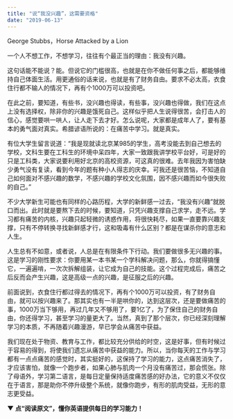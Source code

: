 ```yaml
---
title: "说“我没兴趣”，这需要资格"
date: "2019-06-13"
---
```


  

 George Stubbs，Horse Attacked by a Lion

  

一个人不想工作，不想学习，往往有个最正当的理由：我没有兴趣。

这句话能不能说？能。但说它的门槛很高，也就是在你不做任何事之后，都能够维持自己体面生活。用更通俗的话来说，也就是有了财务自由。要求不必太高，衣食住行都不输人的情况下，再有个1000万可以投资吧。

在此之前，要知道，有些书，没兴趣也得读，有些事，没兴趣也得做，我们在这点上没有选择权，除非你的兴趣是饿死自己。这样似乎把人生说得很苦，会打击人的信心，感觉要哄一哄人，让人走下去才好。怎么说呢，大家都是成年人了，要有基本的勇气面对真实。希腊谚语所说的：在痛苦中学习。就是真实。

有位大学生留言说道：“我是现就读北京某985的学生，高考没能去到自己想去的学校，文科生要在工科生的环境中呆四年，大家一致跟我讲学校平台好，可是好的只是工科类，大家说要利用好北京的高校资源，可这真的很难。去年我因为害怕缺少勇气没有复读，看到今年的题有种小人得志的庆幸。可我还是很苦恼，不知道自己如何面对不感兴趣的数学，不感兴趣的学校文化氛围，因不感兴趣而如今很失败的自己。”

不少大学新生可能也有同样的心路历程，大学的新鲜感一过去，“我没有兴趣”就脱口而出。此时就是要熬下去的时候，要知道，只凭兴趣支撑自己求学，走不远。学习都有痛苦的内核，兴趣只起轻微的诱惑作用，将很快耗尽，如果一直要靠兴趣支撑，只有不停转换寻找新鲜感才行，这和吸毒有什么区别？都是在谋杀你的意志和人生。

人生总有不如意，或者说，人总是在有限条件下行动。我们要做很多无兴趣的事。这是学习的刚性要求：你要用某一本书某一个学科解决问题，那么，你就得搞懂它，一遍遍啃，一次次拆解组装，让它成为自己的技能。这个过程完成后，痛苦之后反而会产生兴趣，这是高级一点的兴趣，是征服之后的兴趣。

前面说到，衣食住行都过得去的情况下，再有个1000万可以投资，有了财务自由，就可以按兴趣来了。那其实也有一半是哄你的，达到这层次，还是要做痛苦的事，1000万当下够用，再过几年又不够用了，要1亿了，为了保住自己的财务自由，你还得学习，甚至学习的量更大了。当然，真到了那个层次，你已经深刻理解学习的本质，不再随着兴趣漫游，早已学会从痛苦中获益。

我们现在处于物资、教育与工作，都比较充分供给的时空，这是好事，但有时候过于容易的得到，将使我们遗忘从痛苦中获益的能力。所以，当你每天的工作与学习都有一点点痛苦的感觉时，其实挺好的，这保持了学习的能力，这点痛苦消失了，才应该害怕，就像一个跑步者，如果心肺与肌肉一个月没有痛苦过，那会慌张。除了母语外，学习第二语言，是每日定量保持适度痛苦感的好办法，它的意义不仅仅在于语言，那是助你不停升级整个系统，就像你跑步，有形的肌肉受益，无形的意志更受益。

  

  

**▼** **点“阅读原文”，懂你英语提供每日的学习能力！**
